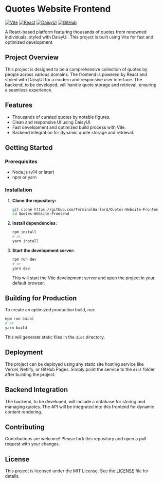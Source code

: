 # Quotes Website Frontend

[![Vite](https://img.shields.io/badge/Vite-2.0.0-646CFF.svg?style=flat-square&logo=vite&logoColor=white)](https://vitejs.dev/)
[![React](https://img.shields.io/badge/React-18.0.0-61DAFB.svg?style=flat-square&logo=react&logoColor=white)](https://reactjs.org/)
[![DaisyUI](https://img.shields.io/badge/DaisyUI-2.0.0-5A20CB.svg?style=flat-square&logo=daisyui&logoColor=white)](https://daisyui.com/)
[![GitHub](https://img.shields.io/github/license/TerminalWarlord/Quotes-Website-Frontend?style=flat-square)](https://github.com/TerminalWarlord/Quotes-Website-Frontend/blob/main/LICENSE)

A React-based platform featuring thousands of quotes from renowned individuals, styled with DaisyUI. This project is built using Vite for fast and optimized development.

## Project Overview

This project is designed to be a comprehensive collection of quotes by people across various domains. The frontend is powered by React and styled with DaisyUI for a modern and responsive user interface. The backend, to be developed, will handle quote storage and retrieval, ensuring a seamless experience.

## Features

- Thousands of curated quotes by notable figures.
- Clean and responsive UI using DaisyUI.
- Fast development and optimized build process with Vite.
- Backend integration for dynamic quote storage and retrieval.

## Getting Started

### Prerequisites

- Node.js (v14 or later)
- npm or yarn

### Installation

1. **Clone the repository:**

   ```bash
   git clone https://github.com/TerminalWarlord/Quotes-Website-Frontend.git
   cd Quotes-Website-Frontend
   ```

2. **Install dependencies:**

   ```bash
   npm install
   # or
   yarn install
   ```

3. **Start the development server:**

   ```bash
   npm run dev
   # or
   yarn dev
   ```

   This will start the Vite development server and open the project in your default browser.

## Building for Production

To create an optimized production build, run:

```bash
npm run build
# or
yarn build
```

This will generate static files in the `dist` directory.

## Deployment

The project can be deployed using any static site hosting service like Vercel, Netlify, or GitHub Pages. Simply point the service to the `dist` folder after building the project.

## Backend Integration

The backend, to be developed, will include a database for storing and managing quotes. The API will be integrated into this frontend for dynamic content rendering.

## Contributing

Contributions are welcome! Please fork this repository and open a pull request with your changes.

## License

This project is licensed under the MIT License. See the [LICENSE](https://github.com/TerminalWarlord/Quotes-Website-Frontend/blob/main/LICENSE) file for details.
